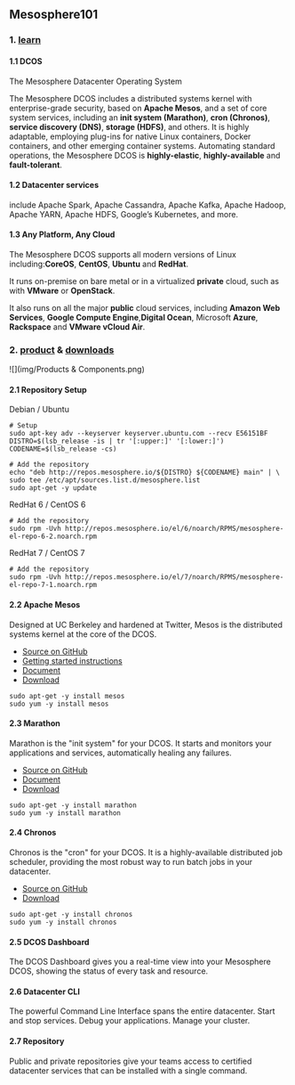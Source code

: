 Mesosphere101
-------------

### 1. [learn](https://mesosphere.com/learn/)

#### 1.1 DCOS

The Mesosphere Datacenter Operating System

The Mesosphere DCOS includes a distributed systems kernel with enterprise-grade security, based on **Apache Mesos**, and a set of core system services, including an **init system (Marathon)**, **cron (Chronos)**, **service discovery (DNS)**, **storage (HDFS)**, and others. It is highly adaptable, employing plug-ins for native Linux containers, Docker containers, and other emerging container systems. Automating standard operations, the Mesosphere DCOS is **highly-elastic**, **highly-available** and **fault-tolerant**.

#### 1.2 Datacenter services

include Apache Spark, Apache Cassandra, Apache Kafka, Apache Hadoop, Apache YARN, Apache HDFS, Google’s Kubernetes, and more.

#### 1.3 Any Platform, Any Cloud

The Mesosphere DCOS supports all modern versions of Linux including:**CoreOS**, **CentOS**, **Ubuntu** and **RedHat**.

It runs on-premise on bare metal or in a virtualized **private** cloud, such as with **VMware** or **OpenStack**.

It also runs on all the major **public** cloud services, including **Amazon Web Services**, **Google Compute Engine**,**Digital Ocean**, Microsoft **Azure**, **Rackspace** and **VMware vCloud Air**.

### 2. [product](https://mesosphere.com/product/) & [downloads](https://mesosphere.com/downloads/)

![](img/Products & Components.png)

#### 2.1 Repository Setup

Debian / Ubuntu

```
# Setup
sudo apt-key adv --keyserver keyserver.ubuntu.com --recv E56151BF
DISTRO=$(lsb_release -is | tr '[:upper:]' '[:lower:]')
CODENAME=$(lsb_release -cs)

# Add the repository
echo "deb http://repos.mesosphere.io/${DISTRO} ${CODENAME} main" | \
sudo tee /etc/apt/sources.list.d/mesosphere.list
sudo apt-get -y update
```

RedHat 6 / CentOS 6

```
# Add the repository
sudo rpm -Uvh http://repos.mesosphere.io/el/6/noarch/RPMS/mesosphere-el-repo-6-2.noarch.rpm
```

RedHat 7 / CentOS 7

```
# Add the repository
sudo rpm -Uvh http://repos.mesosphere.io/el/7/noarch/RPMS/mesosphere-el-repo-7-1.noarch.rpm
```

#### 2.2 Apache Mesos

Designed at UC Berkeley and hardened at Twitter, Mesos is the distributed systems kernel at the core of the DCOS.

-	[Source on GitHub](https://github.com/apache/mesos/tree/master)
-	[Getting started instructions](https://mesos.apache.org/gettingstarted/)
-	[Document](https://mesos.apache.org/documentation/)
-	[Download](https://mesosphere.com/downloads/details/index.html#apache-mesos)

```
sudo apt-get -y install mesos
sudo yum -y install mesos
```

#### 2.3 Marathon

Marathon is the "init system" for your DCOS. It starts and monitors your applications and services, automatically healing any failures.

-	[Source on GitHub](https://github.com/mesosphere/marathon)
-	[Document](https://mesosphere.github.io/marathon/docs/)
-	[Download](https://mesosphere.com/downloads/details/index.html#marathon)

```
sudo apt-get -y install marathon
sudo yum -y install marathon
```

#### 2.4 Chronos

Chronos is the "cron" for your DCOS. It is a highly-available distributed job scheduler, providing the most robust way to run batch jobs in your datacenter.

-	[Source on GitHub](https://github.com/airbnb/chronos)
-	[Download](https://mesosphere.com/downloads/details/index.html#chronos)

```
sudo apt-get -y install chronos
sudo yum -y install chronos
```

#### 2.5 DCOS Dashboard

The DCOS Dashboard gives you a real-time view into your Mesosphere DCOS, showing the status of every task and resource.

#### 2.6 Datacenter CLI

The powerful Command Line Interface spans the entire datacenter. Start and stop services. Debug your applications. Manage your cluster.

#### 2.7 Repository

Public and private repositories give your teams access to certified datacenter services that can be installed with a single command.

